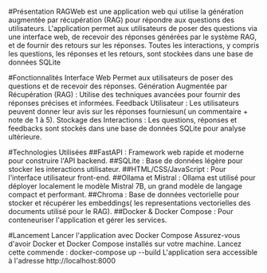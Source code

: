 #Présentation
RAGWeb est une application web qui utilise la génération augmentée par récupération (RAG) pour répondre aux questions des utilisateurs. L'application permet aux utilisateurs de poser des questions via une interface web, de recevoir des réponses générées par le système RAG, et de fournir des retours sur les réponses. Toutes les interactions, y compris les questions, les réponses et les retours, sont stockées dans une base de données SQLite

#Fonctionnalités Interface Web
Permet aux utilisateurs de poser des questions et de recevoir des réponses. Génération Augmentée par Récupération (RAG) : Utilise des techniques avancées pour fournir des réponses précises et informées. Feedback Utilisateur : Les utilisateurs peuvent donner leur avis sur les réponses fourniesun( un commentaire + note de 1 à 5). Stockage des Interactions : Les questions, réponses et feedbacks sont stockés dans une base de données SQLite pour analyse ultérieure.

#Technologies Utilisées
##FastAPI : Framework web rapide et moderne pour construire l'API backend. 
##SQLite : Base de données légère pour stocker les interactions utilisateur. 
##HTML/CSS/JavaScript : Pour l'interface utilisateur front-end. 
##Ollama et Mistral : Ollama est utilisé pour déployer localement le modèle Mistral 7B, un grand modèle de langage compact et performant.
##Chroma : Base de données vectorielle pour stocker et récupérer les embeddings( les representations vectorielles des documents utilisé pour le RAG). 
##Docker & Docker Compose : Pour conteneuriser l'application et gérer les services.

#Lancement
Lancer l'application avec Docker Compose Assurez-vous d'avoir Docker et Docker Compose installés sur votre machine. Lancez cette commende : docker-compose up --build L'application sera accessible à l'adresse http://localhost:8000
